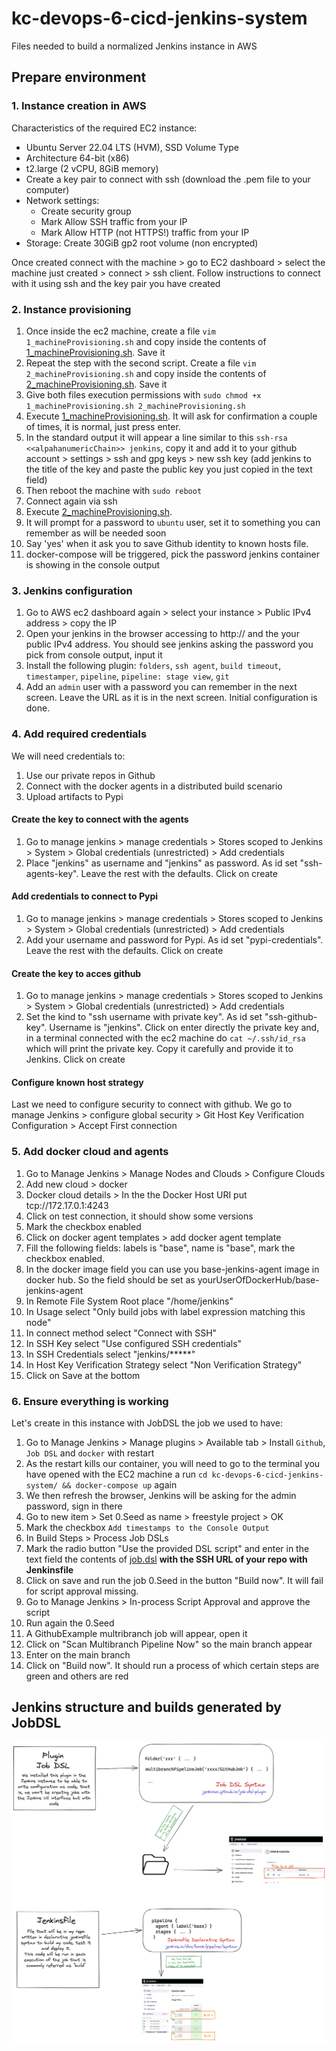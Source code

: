 # kc-devops-6-cicd-jenkins-system

Files needed to build a normalized Jenkins instance in AWS

## Prepare environment

### 1. Instance creation in AWS

Characteristics of the required EC2 instance:
- Ubuntu Server 22.04 LTS (HVM), SSD Volume Type
- Architecture 64-bit (x86)
- t2.large (2 vCPU, 8GiB memory)
- Create a key pair to connect with ssh (download the .pem file to your computer)
- Network settings:
  - Create security group
  - Mark Allow SSH traffic from your IP
  - Mark Allow HTTP (not HTTPS!) traffic from your IP
- Storage: Create 30GiB gp2 root volume (non encrypted)

Once created connect with the machine > go to EC2 dashboard > select the machine just created > connect > ssh client. Follow instructions to connect with it using ssh and the key pair you have created

### 2. Instance provisioning

1. Once inside the ec2 machine, create a file `vim 1_machineProvisioning.sh` and copy inside the contents of [1_machineProvisioning.sh](./1_machineProvisioning.sh). Save it
1. Repeat the step with the second script. Create a file `vim 2_machineProvisioning.sh` and copy inside the contents of [2_machineProvisioning.sh](./2_machineProvisioning.sh). Save it
1. Give both files execution permissions with `sudo chmod +x 1_machineProvisioning.sh 2_machineProvisioning.sh`
1. Execute [1_machineProvisioning.sh](./1_machineProvisioning.sh). It will ask for confirmation a couple of times, it is normal, just press enter.
1. In the standard output it will appear a line similar to this `ssh-rsa <<alpahanumericChain>> jenkins`, copy it and add it to your github account > settings > ssh and gpg keys > new ssh key (add jenkins to the title of the key and paste the public key you just copied in the text field)
1. Then reboot the machine with `sudo reboot`
1. Connect again via ssh
1. Execute [2_machineProvisioning.sh](./2_machineProvisioning.sh). 
1. It will prompt for a password to `ubuntu` user, set it to something you can remember as will be needed soon
1. Say 'yes' when it ask you to save Github identity to known hosts file.
1. docker-compose will be triggered, pick the password jenkins container is showing in the console output

### 3. Jenkins configuration
1. Go to AWS ec2 dashboard again > select your instance > Public IPv4 address > copy the IP
1. Open your jenkins in the browser accessing to http:// and the your public IPv4 address. You should see jenkins asking the password you pick from console output, input it
1. Install the following plugin: `folders`, `ssh agent`, `build timeout`, `timestamper`, `pipeline`, `pipeline: stage view`, `git`
1. Add an `admin` user with a password you can remember in the next screen. Leave the URL as it is in the next screen. Initial configuration is done.

### 4. Add required credentials
We will need credentials to:
1. Use our private repos in Github
1. Connect with the docker agents in a distributed build scenario
1. Upload artifacts to Pypi

#### Create the key to connect with the agents
1. Go to manage jenkins > manage credentials > Stores scoped to Jenkins > System > Global credentials (unrestricted) > Add credentials
1. Place "jenkins" as username and "jenkins" as password. As id set "ssh-agents-key". Leave the rest with the defaults. Click on create

#### Add credentials to connect to Pypi
1. Go to manage jenkins > manage credentials > Stores scoped to Jenkins > System > Global credentials (unrestricted) > Add credentials
1. Add your username and password for Pypi. As id set "pypi-credentials". Leave the rest with the defaults. Click on create

#### Create the key to acces github
1. Go to manage jenkins > manage credentials > Stores scoped to Jenkins > System > Global credentials (unrestricted) > Add credentials
1. Set the kind to "ssh username with private key". As id set "ssh-github-key". Username is "jenkins". Click on enter directly the private key and, in a terminal connected with the ec2 machine do `cat ~/.ssh/id_rsa` which will print the private key. Copy it carefully and provide it to Jenkins. Click on create

#### Configure known host strategy

Last we need to configure security to connect with github. We go to manage Jenkins > configure global security >  Git Host Key Verification Configuration > Accept First connection

### 5. Add docker cloud and agents
1. Go to Manage Jenkins > Manage Nodes and Clouds > Configure Clouds
1. Add new cloud > docker
1. Docker cloud details > In the the Docker Host URI put tcp://172.17.0.1:4243
1. Click on test connection, it should show some versions
1. Mark the checkbox enabled
1. Click on docker agent templates > add docker agent template
1. Fill the following fields: labels is "base", name is "base", mark the checkbox enabled.
1. In the docker image field you can use you base-jenkins-agent image in docker hub. So the field should be set as yourUserOfDockerHub/base-jenkins-agent
1. In Remote File System Root place "/home/jenkins"
1. In Usage select "Only build jobs with label expression matching this node"
1. In connect method select "Connect with SSH"
1. In SSH Key select "Use configured SSH credentials"
1. In SSH Credentials select "jenkins/*****"
1. In Host Key Verification Strategy select "Non Verification Strategy"
1. Click on Save at the bottom

### 6. Ensure everything is working

Let's create in this instance with JobDSL the job we used to have:
1. Go to Manage Jenkins > Manage plugins > Available tab > Install `Github`, `Job DSL`  and `docker` with restart
1. As the restart kills our container, you will need to go to the terminal you have opened with the EC2 machine a run `cd kc-devops-6-cicd-jenkins-system/ && docker-compose up` again
1. We then refresh the browser, Jenkins will be asking for the admin password, sign in there
1. Go to new item > Set 0.Seed as name > freestyle project > OK
1. Mark the checkbox `Add timestamps to the Console Output`
1. In Build Steps > Process Job DSLs
1. Mark the radio button "Use the provided DSL script" and enter in the text field the contents of [job.dsl](./job.dsl) **with the SSH URL of your repo with Jenkinsfile**
1. Click on save and run the job 0.Seed in the button "Build now". It will fail for script approval missing.
1. Go to Manage Jenkins > In-process Script Approval and approve the script
1. Run again the 0.Seed
1. A GithubExample multribranch job will appear, open it
1. Click on "Scan Multibranch Pipeline Now" so the main branch appear
1. Enter on the main branch
1. Click on "Build now". It should run a process of which certain steps are green and others are red

## Jenkins structure and builds generated by JobDSL
![Diagram](./Diagram.png)

